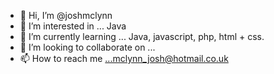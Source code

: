 - 👋 Hi, I’m @joshmclynn
- 👀 I’m interested in ... Java
- 🌱 I’m currently learning ... Java, javascript, php, html + css.
- 💞️ I’m looking to collaborate on ...
- 📫 How to reach me ...mclynn_josh@hotmail.co.uk

<!---
joshmclynn/joshmclynn is a ✨ special ✨ repository because its `README.md` (this file) appears on your GitHub profile.
You can click the Preview link to take a look at your changes.
--->
